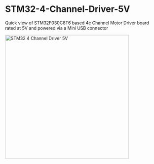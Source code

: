# STM32-4-Channel-Driver-5V

Quick view of STM32F030C8T6 based 4c Channel Motor Driver board rated at 5V and powered via a Mini USB connector

<img width="401" alt="STM32 4 Channel Driver 5V" src="https://github.com/gxdeange/STM32-4-Channel-Driver-5V/assets/57690555/7d87c64b-4c0b-4675-848a-43a737a66b20">
